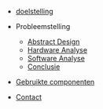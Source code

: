 - [doelstelling](./docs/doelstelling)

- Probleemstelling
  * [Abstract Design](./docs/abstractDesign)
  * [Hardware Analyse](./docs/HardwareProbleemstelling)
  * [Software Analyse](./docs/SoftwareProbleemstelling)
  * [Conclusie](./docs/conclusie)

- [Gebruikte componenten](./docs/componenten)

- [Contact](./contact/index)

<!-- https://opensource.com/article/20/7/docsify-github-pages -->